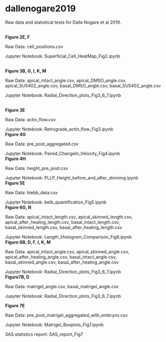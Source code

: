 # dallenogare2019
Raw data and statistical tests for Dalle Nogare et al 2019.

<br>
<b> Figure 2E, F </b>

Raw Data: cell_positions.csv

Jupyter Notebook: Superficial_Cell_HeatMap_Fig2.ipynb

<br>
<b> Figure 3B, G, I, K, M</b>

Raw Data: apical_intact_angle.csv, apical_DMSO_angle.csv, apical_SU5402_angle.csv, basal_DMSO_angle.csv, basal_SU5402_angle.csv

Jupyter Notebook: Radial_Direction_plots_Fig3_6_7.ipynb

<br>
<b>Figure 3E </b>

Raw Data: actin_flow.csv

Jupyter Notebook: Retrograde_actin_flow_Fig3.ipynb
<br>
<b> Figure 4G</b>

Raw Data: pre_post_aggregated.csv

Jupyter Notebook: Paired_ChangeIn_Velocity_Fig4.ipynb
<br>
<b> Figure 4H</b>

Raw Data: height_pre_post.csv

Jupyter Notebook: PLLP_Height_before_and_after_skinning.ipynb
<br>
<b> Figure 5E</b>

Raw Data: blebb_data.csv

Jupyter Notebook: belb_quantification_Fig5.ipynb
<br>
<b> Figure 6G, N</b>

Raw Data: apical_intact_length.csv, apical_skinned_length.csv, apical_after_healing_length.csv, basal_intact_length.csv, basal_skinned_length.csv, basal_after_healing_length.csv

Jupyter Notebook: Length_Histogram_Comparison_Fig6.ipynb
<br>
<b> Figure 6B, D, F, I, K, M</b>

Raw Data: apical_intact_angle.csv, apical_skinned_angle.csv, apical_after_healing_angle.csv, basal_intact_angle.csv, basal_skinned_angle.csv, basal_after_healing_angle.csv

Jupyter Notebook: Radial_Direction_plots_Fig3_6_7.ipynb
<br>
<b> Figure7B, D</b>

Raw Data: matrigel_angle.csv, basal_matrigel_angle.csv

Jupyter Notebook: Radial_Direction_plots_Fig3_6_7.ipynb
<br>

<b> Figure 7E</b>

Raw Data: pre_post_matrigel_aggregated_with_embryos.csv

Jupyter Notebook: Matrigel_Boxplots_Fig7.ipynb

SAS statistics report: SAS_report_Fig7

